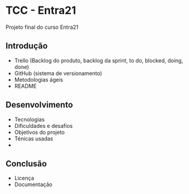 # TCC - Entra21
Projeto final do curso Entra21

## Introdução
  - Trello (Backlog do produto, backlog da sprint, to do, blocked, doing, done)
  - GitHub (sistema de versionamento)
  - Metodologias ágeis
  - README
## Desenvolvimento
  - Tecnologias
  - Dificuldades e desafios
  - Objetivos do projeto
  - Ténicas usadas
  - 
## Conclusão
  - Licença
  - Documentação
